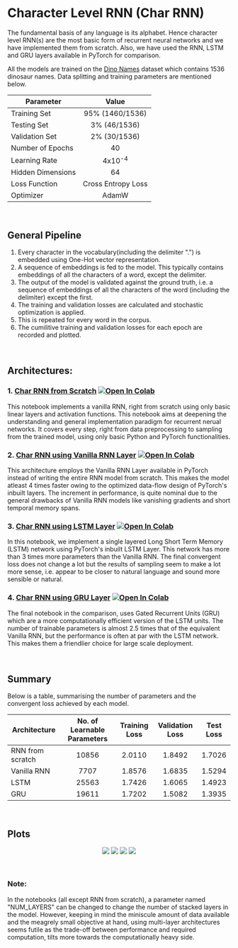 # Character Level RNN (Char RNN)
The fundamental basis of any language is its alphabet. Hence character level RNN(s) are the most basic form of recurrent neural networks and we have implemented them from scratch. Also, we have used the RNN, LSTM and GRU layers available in PyTorch for comparison.

All the models are  trained on the [Dino Names](Dino_Names.txt) dataset which contains 1536 dinosaur names. Data splitting and training parameters are mentioned below.


| Parameter         |       Value        |
| ----------------- |:------------------:|
| Training Set      |  95% (1460/1536)   |
| Testing Set       |    3% (46/1536)    |
| Validation Set    |    2% (30/1536)    |
| Number of Epochs  |         40         |
| Learning Rate     | 4x10<sup>-4</sup>  |
| Hidden Dimensions |         64         |
| Loss Function     | Cross Entropy Loss |
| Optimizer         |       AdamW        |

<br>

## General Pipeline
1. Every character in the vocabulary(including the delimiter ".") is embedded using One-Hot vector representation.
2. A sequence of embeddings is fed to the model. This typically contains embeddings of all the characters of a word, except the delimiter.
3. The output of the model is validated against the ground truth, i.e. a sequence of embeddings of all the characters of the word (including the delimiter) except the first.
4. The training and validation losses are calculated and stochastic optimization is applied. 
5. This is repeated for every word in the corpus.
6. The cumilitive training and validation losses for each epoch are recorded and plotted.

<br>

## Architectures:
### 1. [Char RNN from Scratch](https://github.com/IvLabs/Natural-Language-Processing/blob/master/char_rnns/notebooks/Dino_Names_Scratch.ipynb.ipynb) [![Open In Colab](https://colab.research.google.com/assets/colab-badge.svg)](https://colab.research.google.com/drive/1N01IvqI0yxK1CAKi0cfwRTcgvR-_YukL?authuser=1#forceEdit=true&sandboxMode=true)
This notebook implements a vanilla RNN, right from scratch using only basic linear layers and activation functions. This notebook aims at deepening the understanding and general implementation paradigm for recurrent nerual networks. It covers every step, right from data preprocessing to sampling from the trained model, using only basic Python and PyTorch functionalities.

### 2. [Char RNN using Vanilla RNN Layer](https://github.com/IvLabs/Natural-Language-Processing/blob/master/char_rnns/notebooks/Dino_Names_RNN.ipynb) [![Open In Colab](https://colab.research.google.com/assets/colab-badge.svg)](https://colab.research.google.com/drive/1POL4Hjr-jATbmJLEhfGqcUhKNB6XYHHp?authuser=1#forceEdit=true&sandboxMode=true)
This architecture employs the Vanilla RNN Layer available in PyTorch instead of writing the entire RNN model from scratch. This makes the model atleast 4 times faster owing to the optimized data-flow design of PyTorch's inbuilt layers. The increment in performance, is quite nominal due to the general drawbacks of Vanilla RNN models like vanishing gradients and short temporal memory spans.

### 3. [Char RNN using LSTM Layer](https://github.com/IvLabs/Natural-Language-Processing/blob/master/char_rnns/notebooks/Dino_Names_LSTM.ipynb) [![Open In Colab](https://colab.research.google.com/assets/colab-badge.svg)](https://colab.research.google.com/drive/1lj7S2NaPa55rS-3X4yWlMj3-dy1EPEne?authuser=1#forceEdit=true&sandboxMode=true)
In this notebook, we implement a single layered Long Short Term Memory (LSTM) network using PyTorch's inbuilt LSTM Layer. This network has more than 3 times more parameters than the Vanilla RNN. The final convergent loss does not change a lot but the results of sampling seem to make a lot more sense, i.e. appear to be closer to natural language and sound more sensible or natural.

### 4. [Char RNN using GRU Layer](https://github.com/IvLabs/Natural-Language-Processing/blob/master/char_rnns/notebooks/Dino_Names_GRU.ipynb) [![Open In Colab](https://colab.research.google.com/assets/colab-badge.svg)](https://colab.research.google.com/drive/1KHngbDPUXEpSyl1HfbIFeNwkun5ssZsK?authuser=1#forceEdit=true&sandboxMode=true)
The final notebook in the comparison, uses Gated Recurrent Units (GRU) which are a more computationally efficient version of the LSTM units. The number of trainable parameters is almost 2.5 times that of the equivalent Vanilla RNN, but the performance is often at par with the LSTM network. This makes them a friendlier choice for large scale deployment.

<br>

## Summary
Below is a table, summarising the number of parameters and the convergent loss achieved by each model.

  | Architecture     | No. of Learnable Parameters | Training Loss | Validation Loss | Test Loss |
  | ---------------- |:---------------------------:|:-------------:|:---------------:| :-------: |
  | RNN from scratch |            10856            |    2.0110     |     1.8492      |  1.7026   |
  | Vanilla RNN      |            7707             |    1.8576     |     1.6835      |  1.5294   |
  | LSTM             |            25563            |    1.7426     |     1.6065      |  1.4923   |
  | GRU              |            19611            |    1.7202     |     1.5082      |  1.3935   |


<br>

## Plots
<p align="center">
  <img src = "https://github.com/IvLabs/Natural-Language-Processing/blob/master/char_rnns/plots/Dino_Names_Scratch.jpeg?raw=true"/>
  <img src = "https://github.com/IvLabs/Natural-Language-Processing/blob/master/char_rnns/plots/Dino_Names_RNN.jpeg?raw=true"/> 
  <img src = "https://github.com/IvLabs/Natural-Language-Processing/blob/master/char_rnns/plots/Dino_Names_LSTM.jpeg?raw=true"/>
  <img src = "https://github.com/IvLabs/Natural-Language-Processing/blob/master/char_rnns/plots/Dino_Names_GRU.jpeg?raw=true"/>
</p>

<br>

### Note:
In the notebooks (all except RNN from scratch), a parameter named "NUM_LAYERS" can be changed to change the number of stacked layers in the model. However, keeping in mind the miniscule amount of data available and the meagrely small objective at hand, using multi-layer architectures seems futile as the trade-off between performance and required computation, tilts more towards the computationally heavy side.